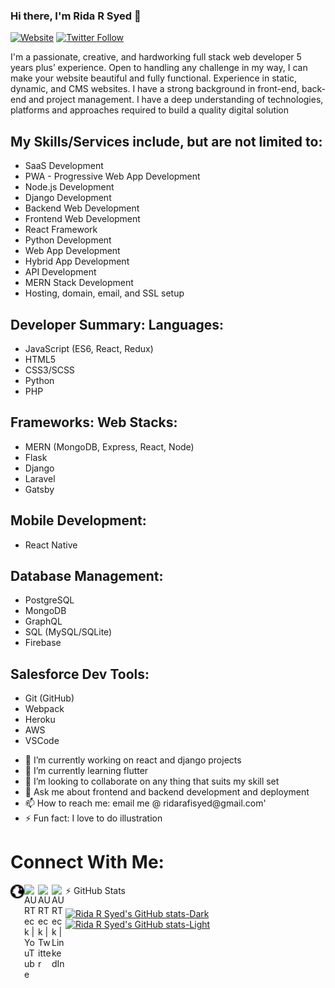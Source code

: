 ### Hi there, I'm Rida R Syed 👋

[![Website](https://img.shields.io/website?label=aurteck.com&style=for-the-badge&url=https%3A%2F%2Ftuomokankaanpaa.com)](https://aurteck.com)
[![Twitter Follow](https://img.shields.io/twitter/follow/tumee?color=1DA1F2&logo=twitter&style=for-the-badge)](https://www.linkedin.com/company/aurtecks/)

I'm a passionate, creative, and hardworking full stack web developer 5 years plus’ experience. Open to handling any challenge in my way, I can make your website beautiful and fully functional. Experience in static, dynamic, and CMS websites. I have a strong background in front-end, back-end and project management. I have a deep understanding of technologies, platforms and approaches required to build a quality digital solution

## My Skills/Services include, but are not limited to:
<ul>
  <li> SaaS Development </li>
   <li> PWA - Progressive Web App Development</li>
   <li> Node.js Development</li>
   <li> Django Development</li>
   <li> Backend Web Development</li>
   <li> Frontend Web Development</li>
   <li> React Framework</li>
   <li> Python Development</li>
   <li> Web App Development</li>
   <li> Hybrid App Development</li>
   <li> API Development</li>
   <li> MERN Stack Development</li>
   <li> Hosting, domain, email, and SSL setup</li>
</ul>

## Developer Summary: Languages:
<ul>
    <li> JavaScript (ES6, React, Redux)</li>
    <li> HTML5</li>
    <li> CSS3/SCSS</li>
    <li> Python</li>
    <li> PHP </li>
</ul>

## Frameworks: Web Stacks:
<ul>
    <li> MERN (MongoDB, Express, React, Node)</li>
    <li> Flask</li>
    <li> Django</li>
    <li>Laravel </li>
    <li> Gatsby</li>
</ul>

## Mobile Development:
<ul>
  <li> React Native</li>
</ul>

## Database Management:
<ul>
    <li> PostgreSQL</li>
    <li> MongoDB</li>
    <li> GraphQL</li>
    <li> SQL (MySQL/SQLite)</li>
    <li>Firebase</li>
</ul>

## Salesforce Dev Tools:
<ul>
    <li> Git (GitHub)</li>
    <li>Webpack</li>
    <li> Heroku</li></li>
    <li> AWS</li>
    <li> VSCode</li>
</ul>

<ul>
  <li>🔭 I’m currently working on react and django projects</li>
  <li>🌱 I’m currently learning flutter</li>
  <li>👯 I’m looking to collaborate on any thing that suits my skill set</li>
  <li>💬 Ask me about frontend and backend development and deployment</li>
  <li>📫 How to reach me: email me @ ridarafisyed@gmail.com'</li>
  <li>⚡ Fun fact: I love to do illustration</li>
</ul>

# Connect With Me:

[<img align="left" alt="aurteck.com" width="22px" src="https://raw.githubusercontent.com/iconic/open-iconic/master/svg/globe.svg" />][website]
[<img align="left" alt="AURTeck | YouTube" width="22px" src="https://cdn.jsdelivr.net/npm/simple-icons@v3/icons/youtube.svg" />][youtube]
[<img align="left" alt="AURTeck | Twitter" width="22px" src="https://cdn.jsdelivr.net/npm/simple-icons@v3/icons/twitter.svg" />][twitter]
[<img align="left" alt="AURTeck | LinkedIn" width="22px" src="https://cdn.jsdelivr.net/npm/simple-icons@v3/icons/linkedin.svg" />][linkedin]



<!-- ### 📕 Latest Blog Posts -->

<!-- BLOG-POST-LIST:START -->
<!-- - [Want FASTER build time with Next.js? DO THIS! ⚡](https://dev.to/tumee/want-faster-build-time-with-nextjs-do-this-39lc)
- [Underrated Next.js feature 🤯](https://dev.to/tumee/underrated-nextjs-feature-56ii)
- [If you use React, DO THIS!](https://dev.to/tumee/if-you-use-react-do-this-gh8)
- [Working on my Next.js Crash Course 📚](https://dev.to/tumee/working-on-my-nextjs-crash-course-4nch)
- [Week full of Next.js](https://dev.to/tumee/week-full-of-nextjs-37di) -->
<!-- BLOG-POST-LIST:END -->
<!-- 
➡️ [more blog posts...][blog]


### 📺 Latest YouTube Videos -->

<!-- YOUTUBE:START -->
<!-- - [Coding Next.js - Day in the Life of a Software Engineer - First Person View](https://www.youtube.com/watch?v=b3MoM7VSEaM)
- [Next.js Protected API Routes &lpar;with NextAuth&rpar;](https://www.youtube.com/watch?v=BXyDKfIe-es)
- [Day in the Life of a Software Engineer - First Person View - Coding in another office 👨‍💻](https://www.youtube.com/watch?v=wv4qJQkIp_w)
- [Day in the Life of a Software Engineer - First Person View - Working in Finland](https://www.youtube.com/watch?v=HVt8JkAHJiU)
- [Next.js 13 - How to add Authentication &lpar;app folder&rpar;](https://www.youtube.com/watch?v=DfIDr2jCkHo) -->
<!-- YOUTUBE:END -->
<!-- 
➡️ [more videos...][youtube]

 -->

:zap: GitHub Stats

[![Rida R Syed's GitHub stats-Dark](https://github-readme-stats.vercel.app/api?username=ridarafisyed&show_icons=true&theme=dark#gh-dark-mode-only)](https://github.com/ridarafisyed/github-readme-stats#gh-dark-mode-only)
[![Rida R Syed's GitHub stats-Light](https://github-readme-stats.vercel.app/api?username=ridarafisyed&show_icons=true&theme=default#gh-light-mode-only)](https://github.com/ridarafisyed/github-readme-stats#gh-light-mode-only)

[website]: https://aurteck.com
[blog]: https://www.linkedin.com/pulse/streamline-your-software-delivery-navigating-phases-devops-rida-syed/?trackingId=M6Rq3lE6RmSfGJMy8A2PQA%3D%3D
[twitter]: https://twitter.com/AURTecks
[youtube]: https://www.youtube.com/@theprogramingninja
[linkedin]: https://www.linkedin.com/company/aurtecks/


<!--
**ridarafisyed/ridarafisyed** is a ✨ _special_ ✨ repository because its `README.md` (this file) appears on your GitHub profile.

Here are some ideas to get you started:


🤔 I’m looking for help with ...

😄 Pronouns: ...

-->
